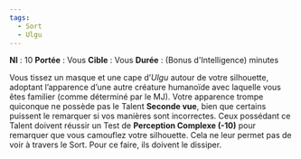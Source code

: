```yaml
---
tags:
  - Sort
  - Ulgu
---
```

**NI** : 10
**Portée** : Vous
**Cible** : Vous
**Durée** : (Bonus d'Intelligence) minutes

Vous tissez un masque et une cape d’*Ulgu* autour de votre silhouette, adoptant l’apparence d’une autre créature humanoïde avec laquelle vous êtes familier (comme déterminé par le MJ). Votre apparence trompe quiconque ne possède pas le Talent **Seconde vue**, bien que certains puissent le remarquer si vos manières sont incorrectes. Ceux possédant ce Talent doivent réussir un Test de **Perception Complexe (-10)** pour remarquer que vous camouflez votre silhouette. Cela ne leur permet pas de voir à travers le Sort. Pour ce faire, ils doivent le dissiper.